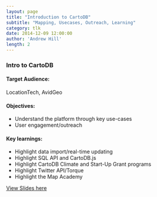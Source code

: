 ```yaml
---
layout: page
title: "Introduction to CartoDB"
subtitle: "Mapping, Usecases, Outreach, Learning"
category: tlk
date: 2014-12-09 12:00:00
author: 'Andrew Hill'
length: 2
---
```


### Intro to CartoDB

#### Target Audience:
LocationTech, AvidGeo

#### Objectives:

* Understand the platform through key use-cases
* User engagement/outreach

#### Key learnings:

* Highlight data import/real-time updating
* Highlight SQL API and CartoDB.js
* Highlight CartoDB Climate and Start-Up Grant programs
* Highlight Twitter API/Torque
* Highlight the Map Academy

[View Slides here](https://speakerdeck.com/andrewxhill/avidgeo-conference)
